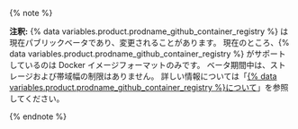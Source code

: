 {% note %}

**注釈:** {% data variables.product.prodname_github_container_registry %} は現在パブリックベータであり、変更されることがあります。 現在のところ、{% data variables.product.prodname_github_container_registry %} がサポートしているのは Docker イメージフォーマットのみです。 ベータ期間中は、ストレージおよび帯域幅の制限はありません。 詳しい情報については「[{% data variables.product.prodname_github_container_registry %}について](/packages/getting-started-with-github-container-registry/about-github-container-registry)」を参照してください。

{% endnote %}
